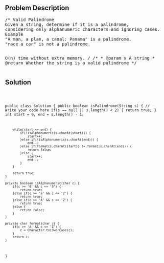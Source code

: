 <!--
<style>
  body { font-family: Arial, sans-serif; }
  .container { max-width: 100%; margin: 0 auto; padding: 10px; }
  .comment-block { background-color: #f9f9f9; padding: 10px; border-left: 5px solid #ccc; max-width: 200px; margin: 20px auto; overflow-wrap: break-word; white-space: pre-wrap; }
  .code-block { background-color: #f4f4f4; padding: 10px; border: 1px solid #ddd; max-width: 50%; margin: 20px auto; overflow-wrap: break-word; white-space: pre-wrap; }
</style>
-->

<div class='container'>
<h2>Problem Description</h2>
<div class='comment-block'>
<pre>
/* Valid Palindrome
Given a string, determine if it is a palindrome, 
considering only alphanumeric characters and ignoring cases.
Example
"A man, a plan, a canal: Panama" is a palindrome.
"race a car" is not a palindrome.

O(n) time without extra memory.
*/
    /**
     * @param s A string
     * @return Whether the string is a valid palindrome
     */
</pre>
</div>

<h2>Solution</h2>
<div class='code-block'>
<pre><code class='language-java'>

public class Solution {
    public boolean isPalindrome(String s) {
        // Write your code here
        if(s == null || s.length() < 2) {
            return true;
        }
        int start = 0, end = s.length() - 1;
        
        while(start <= end) {
            if(!isAlphanumeric(s.charAt(start))) {
                start++;
            }else if(!isAlphanumeric(s.charAt(end))) {
                end--;
            }else if(format(s.charAt(start)) != format(s.charAt(end))) {
                return false;
            }else {
                start++;
                end--;
            }
        }
        
        return true;
    }
    
    private boolean isAlphanumeric(char c) {
        if(c >= '0' && c <= '9') {
            return true;
        }else if(c >= 'a' && c <= 'z') {
            return true;
        }else if(c >= 'A' && c <= 'Z') {
            return true;
        }else {
            return false;
        }
    }
    
    private char format(char c) {
        if(c >= 'A' && c <= 'Z') {
            c = Character.toLowerCase(c);
        }
        return c;
    }
}</code></pre>
</div>
</div>
